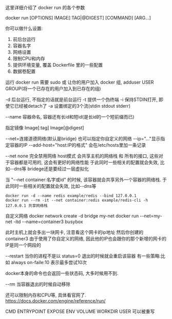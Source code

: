 这里详细介绍了 docker run 的各个参数

docker run [OPTIONS] IMAGE[:TAG|@DIGEST] [COMMAND] [ARG...]

你可以做什么设置:
1. 前后台运行
2. 容器名字
3. 网络设置
4. 限制CPU和内存
5. 提供环境变量, 覆盖 Dockerfile 里的一些配置
6. 数据卷配置

运行 docker run 需要 sudo 或 让你的用户加入 docker 组, adduser USER GROUP(将一个已存在的用户加入到已存在的组)

-d 后台运行, 不指定的话就是前台运行
-t 提供一个伪终端
-i 保持STDIN打开, 即使它已经被detach了
-a 设置绑定的3个流(stdin stdout stderr)

--name 容器命名, 容器还有长id和短id(是长id的一个短前缀而已)

指定镜像
Image[:tag]
Image[@digest]

--net=连接道德网络(默认是bridge)
也可以指定你自定义的网络
--ip="..."显示指定容器的IP
--add-host="host:IP的格式" 会在/etc/hosts里加一条记录

--net none 完全禁用网络
host模式 会共享主机的网络栈 和 所有的接口, 这些对于容器都是可用的, 这会有更好的网络性能
于此同时一些相关的配置就会失效, 比如--dns等
bridege还是要经过一层虚拟化

当 "--net container:名字或id" 的时候, 该容器就会共享另外一个容器的网络栈.
于此同时一些相关的配置就会失效, 比如--dns等
```
docker run -d --name redis example/redis --bind 127.0.0.1
docker run --rm -it --net container:redis example/redis-cli -h 127.0.0.1 共享网络栈
```

自定义网络
docker network create -d bridge my-net
docker run --net=my-net -itd --name=container3 busybox

此时主机上就会多出一块网卡, 注意看这个网卡的ip地址
然后你创建的 container3 由于使用了你自定义的网络, 因此他的IP也会跟你的那个新增的网卡的IP是同一个网段的

--restart 当你的进程不是以 status=0 退出的时候就会重启该容器
有一些策略:比如 always on-faile:10 表示最多尝试10次

docker本身的命令也会返回一些状态码, 大多时候用不到.

--rm 当容器退出的时候自动移除


还可以限制内存和CPU等, 具体看官网了.
https://docs.docker.com/engine/reference/run/

CMD ENTRYPOINT EXPOSE ENV VOLUME WORKDIR USER 可以被重写

